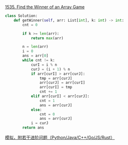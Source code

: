 

[1535. Find the Winner of an Array Game](https://leetcode.cn/problems/find-the-winner-of-an-array-game/)

```python
class Solution:
    def getWinner(self, arr: List[int], k: int) -> int:
        cnt = 0

        if k >= len(arr):
            return max(arr)

        n = len(arr)
        i = 0
        ans = arr[0]
        while cnt != k:
            curI = i % n
            curJ = (i + 1) % n
            if arr[curI] > arr[curJ]:
                tmp = arr[curJ]
                arr[curJ] = arr[curI]
                arr[curI] = tmp
                cnt += 1
            elif arr[curI] < arr[curJ]:
                cnt = 1
                ans = arr[curJ]
            else:
                cnt = 0
                ans = arr[curJ]
            i = curJ
        return ans

```



[模拟，附若干进阶问题（Python/Java/C++/Go/JS/Rust）](https://leetcode.cn/problems/find-the-winner-of-an-array-game/solutions/2773465/mo-ni-fu-ruo-gan-jin-jie-wen-ti-pythonja-zx17/?envType=daily-question&envId=2024-05-19)